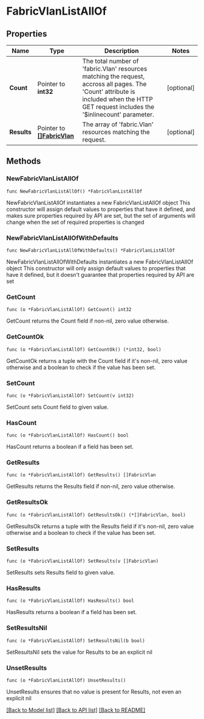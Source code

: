 # FabricVlanListAllOf

## Properties

Name | Type | Description | Notes
------------ | ------------- | ------------- | -------------
**Count** | Pointer to **int32** | The total number of &#39;fabric.Vlan&#39; resources matching the request, accross all pages. The &#39;Count&#39; attribute is included when the HTTP GET request includes the &#39;$inlinecount&#39; parameter. | [optional] 
**Results** | Pointer to [**[]FabricVlan**](FabricVlan.md) | The array of &#39;fabric.Vlan&#39; resources matching the request. | [optional] 

## Methods

### NewFabricVlanListAllOf

`func NewFabricVlanListAllOf() *FabricVlanListAllOf`

NewFabricVlanListAllOf instantiates a new FabricVlanListAllOf object
This constructor will assign default values to properties that have it defined,
and makes sure properties required by API are set, but the set of arguments
will change when the set of required properties is changed

### NewFabricVlanListAllOfWithDefaults

`func NewFabricVlanListAllOfWithDefaults() *FabricVlanListAllOf`

NewFabricVlanListAllOfWithDefaults instantiates a new FabricVlanListAllOf object
This constructor will only assign default values to properties that have it defined,
but it doesn't guarantee that properties required by API are set

### GetCount

`func (o *FabricVlanListAllOf) GetCount() int32`

GetCount returns the Count field if non-nil, zero value otherwise.

### GetCountOk

`func (o *FabricVlanListAllOf) GetCountOk() (*int32, bool)`

GetCountOk returns a tuple with the Count field if it's non-nil, zero value otherwise
and a boolean to check if the value has been set.

### SetCount

`func (o *FabricVlanListAllOf) SetCount(v int32)`

SetCount sets Count field to given value.

### HasCount

`func (o *FabricVlanListAllOf) HasCount() bool`

HasCount returns a boolean if a field has been set.

### GetResults

`func (o *FabricVlanListAllOf) GetResults() []FabricVlan`

GetResults returns the Results field if non-nil, zero value otherwise.

### GetResultsOk

`func (o *FabricVlanListAllOf) GetResultsOk() (*[]FabricVlan, bool)`

GetResultsOk returns a tuple with the Results field if it's non-nil, zero value otherwise
and a boolean to check if the value has been set.

### SetResults

`func (o *FabricVlanListAllOf) SetResults(v []FabricVlan)`

SetResults sets Results field to given value.

### HasResults

`func (o *FabricVlanListAllOf) HasResults() bool`

HasResults returns a boolean if a field has been set.

### SetResultsNil

`func (o *FabricVlanListAllOf) SetResultsNil(b bool)`

 SetResultsNil sets the value for Results to be an explicit nil

### UnsetResults
`func (o *FabricVlanListAllOf) UnsetResults()`

UnsetResults ensures that no value is present for Results, not even an explicit nil

[[Back to Model list]](../README.md#documentation-for-models) [[Back to API list]](../README.md#documentation-for-api-endpoints) [[Back to README]](../README.md)


